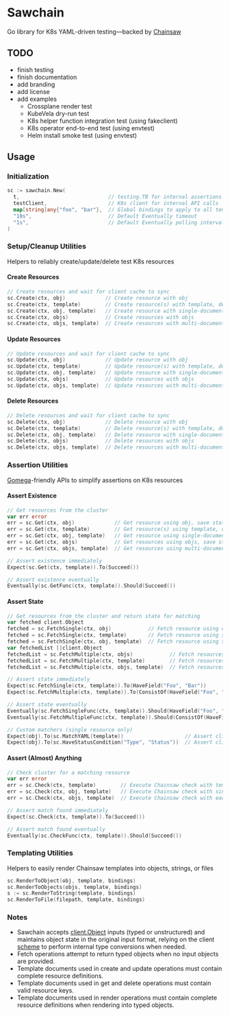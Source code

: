 # Sawchain

Go library for K8s YAML-driven testing—backed by [Chainsaw](https://github.com/kyverno/chainsaw)

## TODO

* finish testing
* finish documentation
* add branding
* add license
* add examples
  * Crossplane render test
  * KubeVela dry-run test
  * K8s helper function integration test (using fakeclient)
  * K8s operator end-to-end test (using envtest)
  * Helm install smoke test (using envtest)

## Usage

### Initialization

```go
sc := sawchain.New(
  t,                             // testing.TB for internal assertions
  testClient,                    // K8s client for internal API calls
  map[string]any{"foo", "bar"},  // Global bindings to apply to all template operations
  "10s",                         // Default Eventually timeout
  "1s",                          // Default Eventually polling interval
)
```

### Setup/Cleanup Utilities

Helpers to reliably create/update/delete test K8s resources

#### Create Resources

```go
// Create resources and wait for client cache to sync
sc.Create(ctx, obj)             // Create resource with obj
sc.Create(ctx, template)        // Create resource(s) with template, don't save state
sc.Create(ctx, obj, template)   // Create resource with single-document template, save state to obj
sc.Create(ctx, objs)            // Create resources with objs
sc.Create(ctx, objs, template)  // Create resources with multi-document template, save state to objs
```

#### Update Resources

```go
// Update resources and wait for client cache to sync
sc.Update(ctx, obj)             // Update resource with obj
sc.Update(ctx, template)        // Update resource(s) with template, don't save state
sc.Update(ctx, obj, template)   // Update resource with single-document template, save state to obj
sc.Update(ctx, objs)            // Update resources with objs
sc.Update(ctx, objs, template)  // Update resources with multi-document template, save state to objs
```

#### Delete Resources

```go
// Delete resources and wait for client cache to sync
sc.Delete(ctx, obj)             // Delete resource with obj
sc.Delete(ctx, template)        // Delete resource(s) with template, don't save state
sc.Delete(ctx, obj, template)   // Delete resource with single-document template, save metadata to obj
sc.Delete(ctx, objs)            // Delete resources with objs
sc.Delete(ctx, objs, template)  // Delete resources with multi-document template, save metadata to objs
```

### Assertion Utilities

[Gomega](https://github.com/onsi/gomega)-friendly APIs to simplify assertions on K8s resources

#### Assert Existence

```go
// Get resources from the cluster
var err error
err = sc.Get(ctx, obj)             // Get resource using obj, save state to obj
err = sc.Get(ctx, template)        // Get resource(s) using template, don't save state
err = sc.Get(ctx, obj, template)   // Get resource using single-document template, save state to obj
err = sc.Get(ctx, objs)            // Get resources using objs, save state to objs
err = sc.Get(ctx, objs, template)  // Get resources using multi-document template, save state to objs

// Assert existence immediately
Expect(sc.Get(ctx, template)).To(Succeed())

// Assert existence eventually
Eventually(sc.GetFunc(ctx, template)).Should(Succeed())
```

#### Assert State

```go
// Get resources from the cluster and return state for matching
var fetched client.Object
fetched = sc.FetchSingle(ctx, obj)            // Fetch resource using obj, save state to obj
fetched = sc.FetchSingle(ctx, template)       // Fetch resource using single-document template, don't save state
fetched = sc.FetchSingle(ctx, obj, template)  // Fetch resource using single-document template, save state to obj
var fetchedList []client.Object
fetchedList = sc.FetchMultiple(ctx, objs)            // Fetch resources using objs, save state to objs
fetchedList = sc.FetchMultiple(ctx, template)        // Fetch resources using multi-document template, don't save state
fetchedList = sc.FetchMultiple(ctx, objs, template)  // Fetch resources using multi-document template, save state to objs

// Assert state immediately
Expect(sc.FetchSingle(ctx, template)).To(HaveField("Foo", "Bar"))
Expect(sc.FetchMultiple(ctx, template)).To(ConsistOf(HaveField("Foo", "Bar")))

// Assert state eventually
Eventually(sc.FetchSingleFunc(ctx, template)).Should(HaveField("Foo", "Bar"))
Eventually(sc.FetchMultipleFunc(ctx, template)).Should(ConsistOf(HaveField("Foo", "Bar")))

// Custom matchers (single resource only)
Expect(obj).To(sc.MatchYAML(template))                    // Assert client.Object matches Chainsaw template
Expect(obj).To(sc.HaveStatusCondition("Type", "Status"))  // Assert client.Object has specific status condition
```

#### Assert (Almost) Anything

```go
// Check cluster for a matching resource
var err error
err = sc.Check(ctx, template)        // Execute Chainsaw check with template
err = sc.Check(ctx, obj, template)   // Execute Chainsaw check with single-document template, save first match to obj
err = sc.Check(ctx, objs, template)  // Execute Chainsaw check with each document in template, save first matches to objs

// Assert match found immediately
Expect(sc.Check(ctx, template)).To(Succeed())

// Assert match found eventually
Eventually(sc.CheckFunc(ctx, template)).Should(Succeed())
```

### Templating Utilities

Helpers to easily render Chainsaw templates into objects, strings, or files

```go
sc.RenderToObject(obj, template, bindings)
sc.RenderToObjects(objs, template, bindings)
s := sc.RenderToString(template, bindings)
sc.RenderToFile(filepath, template, bindings)
```

### Notes

* Sawchain accepts [client.Object](https://pkg.go.dev/sigs.k8s.io/controller-runtime/pkg/client#Object) inputs (typed or unstructured) and maintains object state in the original input format, relying on the client [scheme](https://pkg.go.dev/k8s.io/apimachinery/pkg/runtime#Scheme) to perform internal type conversions when needed.
* Fetch operations attempt to return typed objects when no input objects are provided.
* Template documents used in create and update operations must contain complete resource definitions.
* Template documents used in get and delete operations must contain valid resource keys.
* Template documents used in render operations must contain complete resource definitions when rendering into typed objects.

